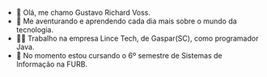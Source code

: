 - 👋 Olá, me chamo Gustavo Richard Voss.
- 👀 Me aventurando e aprendendo cada dia mais sobre o mundo da tecnologia.
- 👨‍💻 Trabalho na empresa Lince Tech, de Gaspar(SC), como programador Java.
- 🌱 No momento estou cursando o 6º semestre de Sistemas de Informação na FURB.

<!---
GustavoVoss/GustavoVoss is a ✨ special ✨ repository because its `README.md` (this file) appears on your GitHub profile.
You can click the Preview link to take a look at your changes.
--->
